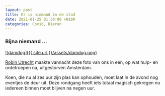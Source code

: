 ```yaml
---
layout: post
title: Er is niemand in de stad
date: 2021-01-25 01:30:00 +0100
categories: Covid, Dieren
---
```


### Bijna niemand ...

[![damdog]({{ site.url }}/assets/damdog.png)](https://prisse.net/damdog.jpg)

[Robin Utrecht](http://royalsbyrobin.nl/) maakte vannacht deze foto van ons in een, op wat hulp- en ordetroepen na, uitgestorven Amsterdam.  

Koen, die nu al zes uur zijn plas kan ophouden, moet laat in de avond nog eventjes de deur uit. Deze rondgang heeft iets totaal magisch gekregen nu iedereen binnen moet blijven na negen uur.
